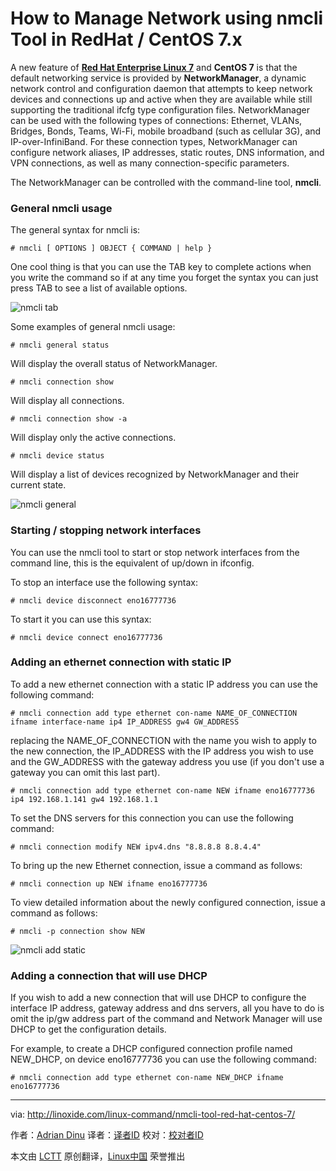 How to Manage Network using nmcli Tool in RedHat / CentOS 7.x
================================================================================
A new feature of [**Red Hat Enterprise Linux 7**][1] and **CentOS 7** is that the default networking service is provided by **NetworkManager**, a dynamic network control and configuration daemon that attempts to keep network devices and connections up and active when they are available while still supporting the traditional ifcfg type configuration files. NetworkManager can be used with the following types of connections: Ethernet, VLANs, Bridges, Bonds, Teams, Wi-Fi, mobile broadband (such as cellular 3G), and IP-over-InfiniBand. For these connection types, NetworkManager can configure network aliases, IP addresses, static routes, DNS information, and VPN connections, as well as many connection-specific parameters.

The NetworkManager can be controlled with the command-line tool, **nmcli**.

### General nmcli usage ###

The general syntax for nmcli is:

    # nmcli [ OPTIONS ] OBJECT { COMMAND | help }

One cool thing is that you can use the TAB key to complete actions when you write the command so if at any time you forget the syntax you can just press TAB to see a list of available options.

![nmcli tab](http://blog.linoxide.com/wp-content/uploads/2014/12/nmcli-tab.jpg)

Some examples of general nmcli usage:

    # nmcli general status

Will display the overall status of NetworkManager.

    # nmcli connection show

Will display all connections.

    # nmcli connection show -a

Will display only the active connections.

    # nmcli device status

Will display a list of devices recognized by NetworkManager and their current state.

![nmcli general](http://blog.linoxide.com/wp-content/uploads/2014/12/nmcli-gneral.jpg)

### Starting / stopping network interfaces ###

You can use the nmcli tool to start or stop network interfaces from the command line, this is the equivalent of up/down in ifconfig.

To stop an interface use the following syntax:

    # nmcli device disconnect eno16777736

To start it you can use this syntax:

    # nmcli device connect eno16777736

### Adding an ethernet connection with static IP ###

To add a new ethernet connection with a static IP address you can use the following command:

    # nmcli connection add type ethernet con-name NAME_OF_CONNECTION ifname interface-name ip4 IP_ADDRESS gw4 GW_ADDRESS

replacing the NAME_OF_CONNECTION with the name you wish to apply to the new connection, the IP_ADDRESS with the IP address you wish to use and the GW_ADDRESS with the gateway address you use (if you don't use a gateway you can omit this last part).

    # nmcli connection add type ethernet con-name NEW ifname eno16777736 ip4 192.168.1.141 gw4 192.168.1.1

To set the DNS servers for this connection you can use the following command:

    # nmcli connection modify NEW ipv4.dns "8.8.8.8 8.8.4.4"

To bring up the new Ethernet connection, issue a command as follows:

    # nmcli connection up NEW ifname eno16777736

To view detailed information about the newly configured connection, issue a command as follows:

    # nmcli -p connection show NEW

![nmcli add static](http://blog.linoxide.com/wp-content/uploads/2014/12/nmcli-add-static.jpg)

### Adding a connection that will use DHCP ###

If you wish to add a new connection that will use DHCP to configure the interface IP address, gateway address and dns servers, all you have to do is omit the ip/gw address part of the command and Network Manager will use DHCP to get the configuration details.

For example, to create a DHCP configured connection profile named NEW_DHCP, on device
eno16777736 you can use the following command:

    # nmcli connection add type ethernet con-name NEW_DHCP ifname eno16777736

--------------------------------------------------------------------------------

via: http://linoxide.com/linux-command/nmcli-tool-red-hat-centos-7/

作者：[Adrian Dinu][a]
译者：[译者ID](https://github.com/译者ID)
校对：[校对者ID](https://github.com/校对者ID)

本文由 [LCTT](https://github.com/LCTT/TranslateProject) 原创翻译，[Linux中国](http://linux.cn/) 荣誉推出

[a]:http://linoxide.com/author/adriand/
[1]:https://access.redhat.com/documentation/en-US/Red_Hat_Enterprise_Linux/7/html/7.0_Release_Notes/